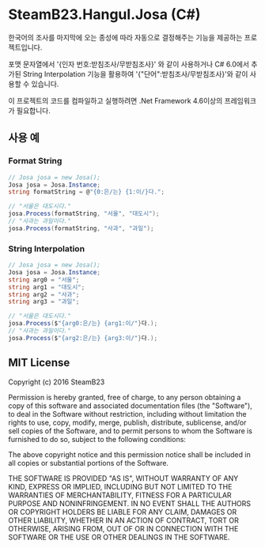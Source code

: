 ﻿# SteamB23.Hangul.Josa (C#)
한국어의 조사를 마지막에 오는 종성에 따라 자동으로 결정해주는 기능을 제공하는 프로젝트입니다.

포맷 문자열에서 '{인자 번호:받침조사/무받침조사}' 와 같이 사용하거나
C# 6.0에서 추가된 String Interpolation 기능을 활용하여 '{"단어":받침조사/무받침조사}'와 같이 사용할 수 있습니다.

이 프로젝트의 코드를 컴파일하고 실행하려면 .Net Framework 4.6이상의 프레임워크가 필요합니다.

## 사용 예
### Format String
```C#
// Josa josa = new Josa();
Josa josa = Josa.Instance;
string formatString = @"{0:은/는} {1:이/}다.";

// "서울은 대도시다."
josa.Process(formatString, "서울", "대도시");
// "사과는 과일이다."
josa.Process(formatString, "사과", "과일");
```

### String Interpolation
```C#
// Josa josa = new Josa();
Josa josa = Josa.Instance;
string arg0 = "서울";
string arg1 = "대도시";
string arg2 = "사과";
string arg3 = "과일";

// "서울은 대도시다."
josa.Process($"{arg0:은/는} {arg1:이/"}다.);
// "사과는 과일이다."
josa.Process($"{arg2:은/는} {arg3:이/"}다.);
```


## MIT License
Copyright (c) 2016 SteamB23


Permission is hereby granted, free of charge, to any person obtaining a copy of this software and associated documentation files (the "Software"), to deal in the Software without restriction, including without limitation the rights to use, copy, modify, merge, publish, distribute, sublicense, and/or sell copies of the Software, and to permit persons to whom the Software is furnished to do so, subject to the following conditions:

The above copyright notice and this permission notice shall be included in all copies or substantial portions of the Software.

THE SOFTWARE IS PROVIDED "AS IS", WITHOUT WARRANTY OF ANY KIND, EXPRESS OR IMPLIED, INCLUDING BUT NOT LIMITED TO THE WARRANTIES OF MERCHANTABILITY, FITNESS FOR A PARTICULAR PURPOSE AND NONINFRINGEMENT. IN NO EVENT SHALL THE AUTHORS OR COPYRIGHT HOLDERS BE LIABLE FOR ANY CLAIM, DAMAGES OR OTHER LIABILITY, WHETHER IN AN ACTION OF CONTRACT, TORT OR OTHERWISE, ARISING FROM, OUT OF OR IN CONNECTION WITH THE SOFTWARE OR THE USE OR OTHER DEALINGS IN THE SOFTWARE.